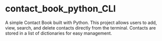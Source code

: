 # contact_book_python_CLI
A simple Contact Book built with Python. This project allows users to add, view, search, and delete contacts directly from the terminal. Contacts are stored in a list of dictionaries for easy management.
